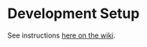 ﻿# Development Setup

See instructions [here on the wiki](https://wiki.openshock.org/dev/contributing/backend/).